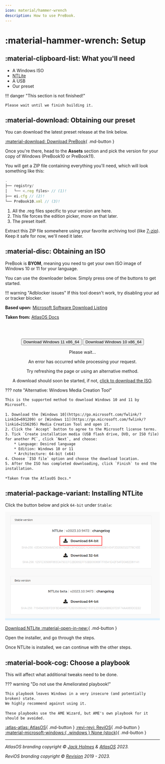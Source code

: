 ```yaml
---
icon: material/hammer-wrench
description: How to use PreBook.
---
```


# :material-hammer-wrench: Setup

## :material-clipboard-list: What you'll need

- A Windows ISO
- [NTLite](https://ntlite.com)
- A USB
- Our preset

!!! danger "This section is not finished!"

    Please wait until we finish building it.

## :material-download: Obtaining our preset

You can download the latest preset release at the link below.

[:material-download: Download PreBook](https://github.com/Pre-Book/PreBook/releases/latest){ .md-button }

Once you're there, head to the **Assets** section and pick the version for your copy of Windows (PreBook10 or PreBook11).

You will get a ZIP file containing everything you'll need, which will look something like this:

```js title="PreBook10.zip"
.
├── registry/
│   └── <.reg files> // (1)!
├── ei.cfg // (2)!
└── PreBook10.xml // (3)!
```

1.  All the .reg files specific to your version are here.
2.  This file forces the edition picker, more on that later.
3.  The preset itself.

Extract this ZIP file somewhere using your favorite archiving tool (like [7-zip](https://7-zip.org)). Keep it safe for now, we'll need it later.


## :material-disc: Obtaining an ISO

PreBook is **BYOM**, meaning you need to get your own ISO image of Windows 10 or 11 for your language.

You can use the downloader below. Simply press one of the buttons to get started.

!!! warning "Adblocker issues"
    If this tool doesn't work, try disabling your ad or tracker blocker.

**Based upon:** [Microsoft Software Download Listing](https://github.com/massgravel/msdl)

**Taken from:** [AtlasOS Docs](https://github.com/Atlas-OS/docs/blob/master/docs/javascripts/msdl.js)


<br><br>

<!--
    This is based upon the Microsoft Software Download Listing website by massgravel on GitHub.
-->
<!--
    The JavaScript file that is used with this is licensed under GNU Affero General Public License v3.0,
    in accordance with the original project. https://github.com/massgravel/msdl/blob/main/LICENSE
-->
<!--
    This was taken from the AtlasOS docs. See the JavaScript: https://raw.githubusercontent.com/Atlas-OS/docs/master/docs/javascripts/msdl.js
-->

<center class="centerMsdl">
<button class="win-dl" onclick="getWindows(2616);">Download Windows 11 x86_64</button> <button class="win-dl" onclick="getWindows(2618);">Download Windows 10 x86_64</button>

<div id="msdl-ms-content"></div>

<div id="msdl-please-wait">
    <p>Please wait...</p>
</div>

<div id="msdl-processing-error">
    <p>An error has occurred while processing your request.</p>
    <p>Try refreshing the page or using an alternative method.</p>
</div>

<div id="msdl-download">
    <p>A download should soon be started, if not, <a id="msdl-download-link" href="about:blank">click to download the ISO</a>.</p>
</div>

<input id="msdl-session-id" type="hidden">
</center>

??? note "Alternative: Windows Media Creation Tool"
    
    This is the supported method to download Windows 10 and 11 by Microsoft.

    1. Download the [Windows 10](https://go.microsoft.com/fwlink/?LinkId=691209) or [Windows 11](https://go.microsoft.com/fwlink/?linkid=2156295) Media Creation Tool and open it.
    2. Click the `Accept` button to agree to the Microsoft license terms.
    3. Tick `Create installation media (USB flash drive, DVD, or ISO file) for another PC`, click `Next`, and choose:
        * Language: Desired language
        * Edition: Windows 10 or 11
        * Architecture: 64-bit (x64)
    4. Choose `ISO file` option and choose the download location.
    5. After the ISO has completed downloading, click `Finish` to end the installation.
    
    *Taken from the AtlasOS Docs.*
## :material-package-variant: Installing NTLite

Click the button below and pick `64-bit` under `Stable`:

[![ntlite_dl](../assets/ntlite_dl.png)](https://www.ntlite.com/download/)



[Download NTLite :material-open-in-new:](https://www.ntlite.com/download/){ .md-button }

Open the installer, and go through the steps.

Once NTLite is installed, we can continue with the other steps.

## :material-book-cog: Choose a playbook

This will affect what additional tweaks need to be done.

??? warning "Do not use the Ameliorated playbook!"

    This playbook leaves Windows in a very insecure (and potentially broken) state. 
    We highly recommend against using it.
    
    These playbooks use the AME Wizard, but AME's own playbook for it should be avoided.

[:atlas-atlas: AtlasOS](playbooks/atlas.md){ .md-button } [:revi-revi: ReviOS](playbooks/revi.md){ .md-button } [:material-microsoft-windows:{ .windows } None (stock)](playbooks/stock.md){ .md-button }



-----


*AtlasOS branding copyright &copy; [Jack Holmes](https://jackholmes.zip) & [AtlasOS](https://atlasos.net) 2023.*  

*ReviOS branding copyright &copy; [Revision](https://revi.cc) 2019 - 2023.* 
